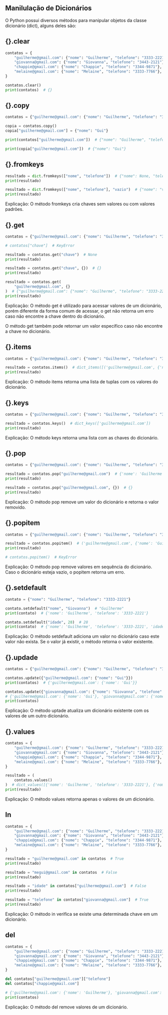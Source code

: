 ## Manilulação de Dicionários

O Python possui diversos métodos para manipular objetos da classe dicionário (dict), alguns deles são:

## {}.clear

```python
contatos = {
    "guilherme@gmail.com": {"nome": "Guilherme", "telefone": "3333-2221"},
    "giovanna@gmail.com": {"nome": "Giovanna", "telefone": "3443-2121"},
    "chappie@gmail.com": {"nome": "Chappie", "telefone": "3344-9871"},
    "melaine@gmail.com": {"nome": "Melaine", "telefone": "3333-7766"},
}

contatos.clear()
print(contatos)  # {}
```

## {}.copy

```python
contatos = {"guilherme@gmail.com": {"nome": "Guilherme", "telefone": "3333-2221"}}

copia = contatos.copy()
copia["guilherme@gmail.com"] = {"nome": "Gui"}

print(contatos["guilherme@gmail.com"])  # {"nome": "Guilherme", "telefone": "3333-2221"}

print(copia["guilherme@gmail.com"])  # {"nome": "Gui"}
```

## {}.fromkeys

```python
resultado = dict.fromkeys(["nome", "telefone"])  # {"nome": None, "telefone": None}
print(resultado)

resultado = dict.fromkeys(["nome", "telefone"], "vazio")  # {"nome": "vazio", "telefone": "vazio"}
print(resultado)
```

Explicação: O método fromkeys cria chaves sem valores ou com valores padrões.

## {}.get

```python
contatos = {"guilherme@gmail.com": {"nome": "Guilherme", "telefone": "3333-2221"}}

# contatos["chave"]  # KeyError

resultado = contatos.get("chave")  # None
print(resultado)

resultado = contatos.get("chave", {})  # {}
print(resultado)

resultado = contatos.get(
    "guilherme@gmail.com", {}
)  # {"guilherme@gmail.com": {"nome": "Guilherme", "telefone": "3333-2221"}
print(resultado)
```
Explicação: O método get é utilizado para acessar valores de um dicionário, porém diferente da forma comum de acessar, o get não retorna um erro caso não encontre a chave dentro do dicionário.

O método get também pode retornar um valor especifico caso não encontre a chave no dicionário.

## {}.items

```python
contatos = {"guilherme@gmail.com": {"nome": "Guilherme", "telefone": "3333-2221"}}

resultado = contatos.items()  # dict_items([('guilherme@gmail.com', {'nome': 'Guilherme', 'telefone': '3333-2221'})])
print(resultado)
```
Explicação: O método items retorna uma lista de tuplas com os valores do dicionário.

## {}.keys

```python
contatos = {"guilherme@gmail.com": {"nome": "Guilherme", "telefone": "3333-2221"}}

resultado = contatos.keys()  # dict_keys(['guilherme@gmail.com'])
print(resultado)
```
Explicação: O método keys retorna uma lista com as chaves do dicionário.

## {}.pop

```python
contatos = {"guilherme@gmail.com": {"nome": "Guilherme", "telefone": "3333-2221"}}

resultado = contatos.pop("guilherme@gmail.com")  # {'nome': 'Guilherme', 'telefone': '3333-2221'}
print(resultado)

resultado = contatos.pop("guilherme@gmail.com", {})  # {}
print(resultado)
```

Explicação: O método pop remove um valor do dicionário e retorna o valor removido.

## {}.popitem

```python
contatos = {"guilherme@gmail.com": {"nome": "Guilherme", "telefone": "3333-2221"}}

resultado = contatos.popitem()  # ('guilherme@gmail.com', {'nome': 'Guilherme', 'telefone': '3333-2221'})
print(resultado)

# contatos.popitem()  # KeyError
```

Explicação: O método pop remove valores em sequência do dicionário. Caso o dicionário esteja vazio, o popitem retorna um erro.

## {}.setdefault

```python
contato = {"nome": "Guilherme", "telefone": "3333-2221"}

contato.setdefault("nome", "Giovanna")  # "Guilherme"
print(contato)  # {'nome': 'Guilherme', 'telefone': '3333-2221'}

contato.setdefault("idade", 28)  # 28
print(contato)  # {'nome': 'Guilherme', 'telefone': '3333-2221', 'idade': 28}
```
Explicação: O método setdefault adiciona um valor no dicionário caso este valor não exista. Se o valor já existir, o método retorna o valor existente.

## {}.updade

```python
contatos = {"guilherme@gmail.com": {"nome": "Guilherme", "telefone": "3333-2221"}}

contatos.update({"guilherme@gmail.com": {"nome": "Gui"}})
print(contatos)  # {'guilherme@gmail.com': {'nome': 'Gui'}}

contatos.update({"giovanna@gmail.com": {"nome": "Giovanna", "telefone": "3322-8181"}})
# {'guilherme@gmail.com': {'nome': 'Gui'}, 'giovanna@gmail.com': {'nome': 'Giovanna', 'telefone': '3322-8181'}}
print(contatos)
```
Explicação: O método uptade atualiza um dicionário existente com os valores de um outro dicionário.

## {}.values

```python
contatos = {
    "guilherme@gmail.com": {"nome": "Guilherme", "telefone": "3333-2221"},
    "giovanna@gmail.com": {"nome": "Giovanna", "telefone": "3443-2121"},
    "chappie@gmail.com": {"nome": "Chappie", "telefone": "3344-9871"},
    "melaine@gmail.com": {"nome": "Melaine", "telefone": "3333-7766"},
}

resultado = (
    contatos.values()
)  # dict_values([{'nome': 'Guilherme', 'telefone': '3333-2221'}, {'nome': 'Giovanna', 'telefone': '3443-2121'}, {'nome': 'Chappie', 'telefone': '3344-9871'}, {'nome': 'Melaine', 'telefone': '3333-7766'}])  # noqa
print(resultado)
```
Explicação: O método values retorna apenas o valores de um dicionário.

## In

```python
contatos = {
    "guilherme@gmail.com": {"nome": "Guilherme", "telefone": "3333-2221"},
    "giovanna@gmail.com": {"nome": "Giovanna", "telefone": "3443-2121"},
    "chappie@gmail.com": {"nome": "Chappie", "telefone": "3344-9871"},
    "melaine@gmail.com": {"nome": "Melaine", "telefone": "3333-7766"},
}

resultado = "guilherme@gmail.com" in contatos  # True
print(resultado)

resultado = "megui@gmail.com" in contatos  # False
print(resultado)

resultado = "idade" in contatos["guilherme@gmail.com"]  # False
print(resultado)

resultado = "telefone" in contatos["giovanna@gmail.com"]  # True
print(resultado)
```
Explicação: O método in verifica se existe uma determinada chave em um dicionário.

## del

```python
contatos = {
    "guilherme@gmail.com": {"nome": "Guilherme", "telefone": "3333-2221"},
    "giovanna@gmail.com": {"nome": "Giovanna", "telefone": "3443-2121"},
    "chappie@gmail.com": {"nome": "Chappie", "telefone": "3344-9871"},
    "melaine@gmail.com": {"nome": "Melaine", "telefone": "3333-7766"},
}

del contatos["guilherme@gmail.com"]["telefone"]
del contatos["chappie@gmail.com"]

# {'guilherme@gmail.com': {'nome': 'Guilherme'}, 'giovanna@gmail.com': {'nome': 'Giovanna', 'telefone': '3443-2121'}, 'melaine@gmail.com': {'nome': 'Melaine', 'telefone': '3333-7766'}}  # noqa
print(contatos)
```
Explicação: O método del remove valores de um dicionário.